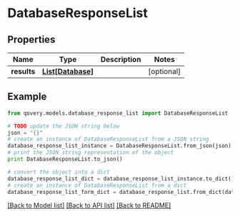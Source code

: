 # DatabaseResponseList


## Properties

Name | Type | Description | Notes
------------ | ------------- | ------------- | -------------
**results** | [**List[Database]**](Database.md) |  | [optional] 

## Example

```python
from qovery.models.database_response_list import DatabaseResponseList

# TODO update the JSON string below
json = "{}"
# create an instance of DatabaseResponseList from a JSON string
database_response_list_instance = DatabaseResponseList.from_json(json)
# print the JSON string representation of the object
print DatabaseResponseList.to_json()

# convert the object into a dict
database_response_list_dict = database_response_list_instance.to_dict()
# create an instance of DatabaseResponseList from a dict
database_response_list_form_dict = database_response_list.from_dict(database_response_list_dict)
```
[[Back to Model list]](../README.md#documentation-for-models) [[Back to API list]](../README.md#documentation-for-api-endpoints) [[Back to README]](../README.md)


